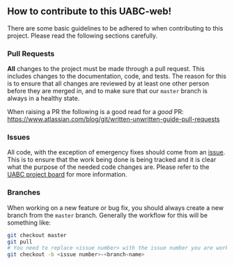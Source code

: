 ## How to contribute to this UABC-web!

There are some basic guidelines to be adhered to when contributing to this project. Please read the following sections
carefully.

### Pull Requests

**All** changes to the project must be made through a pull request. This includes changes to the documentation, code,
and tests. The reason for this is to ensure that all changes are reviewed by at least one other person before they are
merged in, and to make sure that our `master` branch is always in a healthy state.

When raising a PR the following is a good read for a _good_ PR:
https://www.atlassian.com/blog/git/written-unwritten-guide-pull-requests


### Issues

All code, with the exception of emergency fixes should come from
an [issue](http://aha.io/roadmapping/guide/agile/what-is-issue-tracking). This is to ensure that the work being done is
being tracked and it is clear what the purpose of the needed code changes are. Please refer to
the [UABC project board](https://github.com/UoaWDCC/uabc-web/projects?query=is%3Aopen) for more information.

### Branches

When working on a new feature or bug fix, you should always create a new branch from the `master` branch. Generally the
workflow for this will be something like:

```bash
git checkout master
git pull
# You need to replace <issue number> with the issue number you are working on
git checkout -b <issue number>-<branch-name>
```
